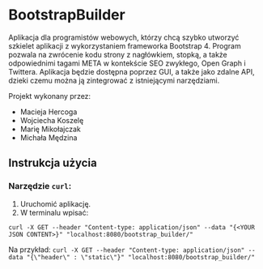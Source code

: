 # BootstrapBuilder
Aplikacja dla programistów webowych, którzy chcą szybko utworzyć szkielet aplikacji z wykorzystaniem frameworka Bootstrap 4. Program pozwala na zwrócenie kodu strony z nagłówkiem, stopką, a także odpowiednimi tagami META w kontekście SEO zwykłego, Open Graph i Twittera. Aplikacja będzie dostępna poprzez GUI, a także jako zdalne API, dzieki czemu można ją zintegrować z istniejącymi narzędziami.

Projekt wykonany przez:
- Macieja Hercoga
- Wojciecha Koszelę
- Marię Mikołajczak
- Michała Mędzina

## Instrukcja użycia
### Narzędzie `curl`:
1. Uruchomić aplikację.
2. W terminalu wpisać:

``
curl -X GET --header "Content-type: application/json" --data "{<YOUR JSON CONTENT>}" "localhost:8080/bootstrap_builder/"
``

Na przykład:
`curl -X GET --header "Content-type: application/json" --data "{\"header\" : \"static\"}" "localhost:8080/bootstrap_builder/"`
